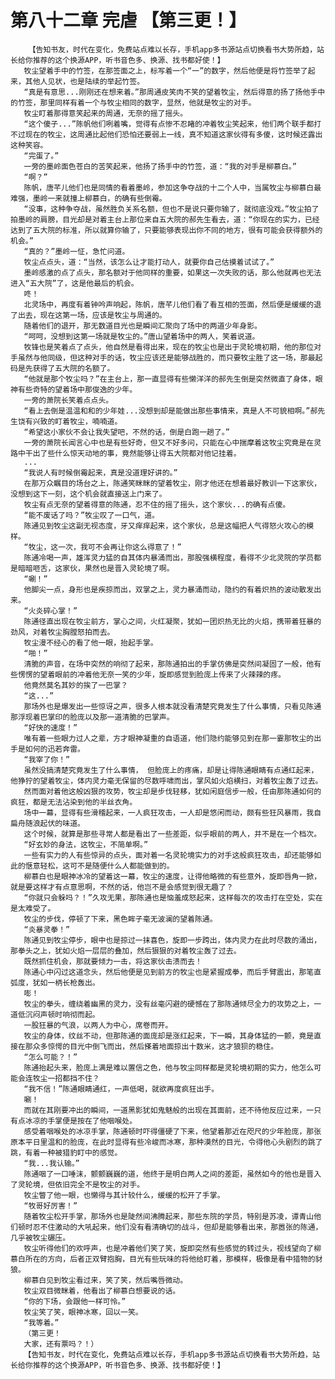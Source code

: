 # 第八十二章 完虐 【第三更！】
        【告知书友，时代在变化，免费站点难以长存，手机app多书源站点切换看书大势所趋，站长给你推荐的这个换源APP，听书音色多、换源、找书都好使！】
       牧尘望着手中的竹签，在那签面之上，标写着一个“一”的数字，然后他便是将竹签举了起来，其他人见状，也是陆续的举起竹签。
       “真是有意思...刚刚还在想来着。”那周通皮笑肉不笑的望着牧尘，然后得意的扬了扬他手中的竹签，那里同样有着一个与牧尘相同的数字，显然，他就是牧尘的对手。
       牧尘盯着那得意笑起来的周通，无奈的摇了摇头。
       “这个傻子...”陈帆他们咧着嘴，觉得有点惨不忍睹的冲着牧尘笑起来，他们两个联手都打不过现在的牧尘，这周通比起他们恐怕还要弱上一线，真不知道这家伙得有多傻，这时候还露出这种笑容。
       “完蛋了。”
       一旁的墨岭面色苍白的苦笑起来，他扬了扬手中的竹签，道：“我的对手是柳慕白。”
       “啊？”
       陈帆，唐芊儿他们也是同情的看着墨岭，参加这争夺战的十二个人中，当属牧尘与柳慕白最难强，墨岭一来就撞上柳慕白，的确有些倒霉。
       “没事，这种争夺战，虽然胜负关系名额，但也不是说只要你输了，就彻底没戏。”牧尘拍了拍墨岭的肩膀，目光却是对着主台上那位来自五大院的郝先生看去，道：“你现在的实力，已经达到了五大院的标准，所以就算你输了，只要能够表现出你不同的地方，很有可能会获得额外的机会。”
       “真的？”墨岭一怔，急忙问道。
       牧尘点点头，道：“当然，该怎么让才能打动人，就要你自己估摸着试试了。”
       墨岭感激的点了点头，那名额对于他同样的重要，如果这一次失败的话，那么他就再也无法进入“五大院”了，这是他最后的机会。
       咚！
       北灵场中，再度有着钟吟声响起，陈帆，唐芊儿他们看了看互相的签面，然后便是缓缓的退了出去，现在这第一场，应该是牧尘与周通的。
       随着他们的退开，那无数道目光也是瞬间汇聚向了场中的两道少年身影。
       “呵呵，没想到这第一场就是牧尘的。”唐山望着场中的两人，笑着说道。
       牧锋也是笑着点了点头，他自然是看得出来，现在的牧尘也是出于灵轮境初期，他的那位对手虽然与他同级，但这种对手的话，牧尘应该还是能够战胜的，而只要牧尘胜了这一场，那最起码是先获得了五大院的名额了。
       “他就是那个牧尘吗？”在主台上，那一直显得有些懒洋洋的郝先生倒是突然微直了身体，眼神有些奇特的望着场中那俊逸的少年。
       一旁的萧院长笑着点点头。
       “看上去倒是温温和和的少年娃...没想到却是能做出那些事情来，真是人不可貌相啊。”郝先生饶有兴致的盯着牧尘，喃喃道。
       “希望这小家伙不会让我失望吧，不然的话，倒是白跑一趟了。”
       一旁的萧院长闻言心中也是有些好奇，但又不好多问，只能在心中揣摩着这牧尘究竟是在灵路中干出了些什么惊天动地的事，竟然能够让得五大院都对他记挂着。
       ...
       “我说人有时候倒霉起来，真是没道理好讲的。”
       在那万众瞩目的场台之上，陈通笑眯眯的望着牧尘，刚才他还在想着最好教训一下这家伙，没想到这下一刻，这个机会就直接送上门来了。
       牧尘有点无奈的望着得意的陈通，忍不住的摇了摇头，这个家伙...的确有点傻。
       “能不废话了吗？”牧尘叹了一口气，道。
       陈通见到牧尘这副无视态度，牙又痒痒起来，这个家伙，总是这幅把人气得怒火攻心的模样。
       “牧尘，这一次，我可不会再让你这么得意了！”
       陈通冷喝一声，雄浑灵力猛的自其体内暴涌而出，那股强横程度，看得不少北灵院的学员都是暗暗咂舌，这家伙，果然也是晋入灵轮境了啊。
       “唰！”
       他脚尖一点，身形也是疾掠而出，双掌之上，灵力暴涌而动，隐约的有着炽热的波动散发出来。
       “火炎碎心掌！”
       陈通径直出现在牧尘前方，掌心之间，火红凝聚，犹如一团炽热无比的火焰，携带着狂暴的劲风，对着牧尘胸膛怒拍而去。
       牧尘漫不经心的看了他一眼，抬起手掌。
       “啪！”
       清脆的声音，在场中突然的响彻了起来，那陈通拍出的手掌仿佛是突然间凝固了一般，他有些愣愣的望着眼前的冲着他无奈一笑的少年，旋即感觉到脸庞上传来了火辣辣的疼。
       他竟然莫名其妙的挨了一巴掌？
       “这...”
       那场外也是爆发出一些惊讶之声，很多人根本就没看清楚究竟发生了什么事情，只看见陈通那浮现着巴掌印的脸庞以及那一道清脆的巴掌声。
       “好快的速度！”
       唯有着一些眼力过人之辈，方才眼神凝重的自语道，他们隐约能够见到在那一霎那牧尘的出手是如何的迅若奔雷。
       “我宰了你！”
       虽然没搞清楚究竟发生了什么事情， 但脸庞上的疼痛，却是让得陈通眼睛有点通红起来，他狰狞的望着牧尘，体内灵力毫无保留的尽数呼啸而出，掌风如火焰横扫，对着牧尘轰了过去。
       然而面对着他这般凶狠的攻势，牧尘却是步伐轻移，犹如闲庭信步一般，任由那陈通如何的疯狂，都是无法沾染到他的半丝衣角。
       场中一幕，显得有些滑稽起来，一人疯狂攻击，一人却是悠闲而动，颇有些狂风暴雨，我自扁舟随浪起伏的味道。
       这个时候，就算是那些寻常人都是看出了一些差距，似乎眼前的两人，并不是在一个档次。
       “好玄妙的身法，这牧尘，不简单啊。”
       一些有实力的人有些惊异的点头，面对着一名灵轮境实力的对手这般疯狂攻击，却还能够如此的惬意轻松，这可不是随便什么人都能做到的。
       柳慕白也是眼神冰冷的望着这一幕，牧尘的速度，让得他略微的有些意外，旋即唇角一掀，就是要这样才有点意思啊，不然的话，他岂不是会感觉到很无趣了？
       “你就只会躲吗？！”久攻无果，那陈通也是恼羞成怒起来，这样每次的攻击打在空处，实在是太难受了。
       牧尘的步伐，停顿了下来，黑色眸子毫无波澜的望着陈通。
       “炎暴灵拳！”
       陈通见到牧尘停步，眼中也是掠过一抹喜色，旋即一步跨出，体内灵力在此时尽数的涌出，那拳头之上，犹如火焰一层层的叠加，然后狠狠的对着牧尘轰了过去。
       既然抓住机会，那就要倾力一击，将这家伙击溃而去！
       陈通心中闪过这道念头，然后他便是见到前方的牧尘也是紧握成拳，而后手臂震出，那笔直弧度，犹如一柄长枪轰出。
       嘭！
       牧尘的拳头，缠绕着幽黑的灵力，没有丝毫闪避的硬憾在了那陈通倾尽全力的攻势之上，一道低沉闷声顿时响彻而起。
       一股狂暴的气浪，以两人为中心，席卷而开。
       牧尘的身体，纹丝不动，但那陈通的面庞却是涨红起来，下一瞬，其身体猛的一颤，竟是直接在那众多惊愕的目光中倒飞而出，然后搽着地面掠出十数米，这才狼狈的稳住。
       “怎么可能？！”
       陈通抬起头来，脸庞上满是难以置信之色，他与牧尘同样都是灵轮境初期的实力，他怎么可能会连牧尘一招都挡不住？
       “我不信！”陈通眼睛通红，一声低喝，就欲再度疯狂出手。
       唰！
       而就在其刚要冲出的瞬间，一道黑影犹如鬼魅般的出现在其面前，还不待他反应过来，一只有点冰凉的手掌便是按在了他咽喉处。
       感受着咽喉处的冰凉手掌，陈通顿时吓得僵硬了下来，他望着那近在咫尺的少年脸庞，那张原本平日里温和的脸庞，在此时显得有些冷峻而冰寒，那种漠然的目光，令得他心头剧烈的跳了跳，有着一种被猎豹盯中的感觉。
       “我...我认输。”
       陈通咽了一口唾沫，颤颤巍巍的道，他终于是明白两人之间的差距，虽然如今的他也是晋入了灵轮境，但依旧完全不是牧尘的对手。
       牧尘瞥了他一眼，也懒得与其计较什么，缓缓的松开了手掌。
       “牧哥好厉害！”
       随着牧尘松开手掌，那场外也是陡然间沸腾起来，那些东院的学员，特别是苏凌，谭青山他们顿时忍不住激动的大吼起来，他们没有看清确切的战斗，但却是能够看出来，那嚣张的陈通，几乎被牧尘碾压。
       牧尘听得他们的欢呼声，也是冲着他们笑了笑，旋即突然有些感觉的转过头，视线望向了柳慕白所在的方向，后者正双臂抱胸，目光有些玩味的将他给盯着，那模样，极像是看中猎物的豺狼。
       柳慕白见到牧尘看过来，笑了笑，然后嘴唇微动。
       牧尘双目微眯着，他看出了柳慕白想要说的话。
       “你的下场，会跟他一样可怜。”
       牧尘笑了笑，眼神冰寒，回以一笑。
       “我等着。”
       （第三更！
       大家，还有票吗？！）
       【告知书友，时代在变化，免费站点难以长存，手机app多书源站点切换看书大势所趋，站长给你推荐的这个换源APP，听书音色多、换源、找书都好使！】